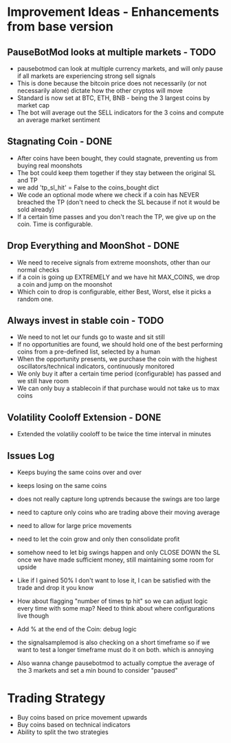# Improvement Ideas - Enhancements from base version

## PauseBotMod looks at multiple markets - TODO

- pausebotmod can look at multiple currency markets, and will only pause if all markets are experiencing strong sell signals
- This is done because the bitcoin price does not necessarily (or not necessarily alone) dictate how the other cryptos will move
- Standard is now set at BTC, ETH, BNB - being the 3 largest coins by market cap
- The bot will average out the SELL indicators for the 3 coins and compute an average market sentiment

## Stagnating Coin - DONE

- After coins have been bought, they could stagnate, preventing us from buying real moonshots
- The bot could keep them together if they stay between the original SL and TP
- we add 'tp_sl_hit' = False to the coins_bought dict
- We code an optional mode where we check if a coin has NEVER breached the TP (don't need to check the SL because if not it would be sold already)
- If a certain time passes and you don't reach the TP, we give up on the coin. Time is configurable.

## Drop Everything and MoonShot - DONE

- We need to receive signals from extreme moonshots, other than our normal checks
- if a coin is going up EXTREMELY and we have hit MAX_COINS, we drop a coin and jump on the moonshot
- Which coin to drop is configurable, either Best, Worst, else it picks a random one.

## Always invest in stable coin - TODO

- We need to not let our funds go to waste and sit still
- If no opportunities are found, we should hold one of the best performing coins from a pre-defined list, selected by a human
- When the opportunity presents, we purchase the coin with the highest oscillators/technical indicators, continuously monitored
- We only buy it after a certain time period (configurable) has passed and we still have room
- We can only buy a stablecoin if that purchase would not take us to max coins

## Volatility Cooloff Extension - DONE

- Extended the volatiliy cooloff to be twice the time interval in minutes

## Issues Log

- Keeps buying the same coins over and over
- keeps losing on the same coins
- does not really capture long uptrends because the swings are too large
- need to capture only coins who are trading above their moving average
- need to allow for large price movements
- need to let the coin grow and only then consolidate profit
- somehow need to let big swings happen and only CLOSE DOWN the SL once we have made sufficient money, still maintaining some room for upside
- Like if I gained 50% I don't want to lose it, I can be satisfied with the trade and drop it you know

- How about flagging "number of times tp hit" so we can adjust logic every time with some map? Need to think about where configurations live though
- Add % at the end of the Coin: debug logic

- the signalsamplemod is also checking on a short timeframe so if we want to test a longer timeframe must do it on both. which is annoying
- Also wanna change pausebotmod to actually comptue the average of the 3 markets and set a min bound to consider "paused"


# Trading Strategy

- Buy coins based on price movement upwards
- Buy coins based on technical indicators
- Ability to split the two strategies